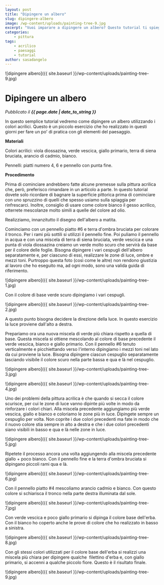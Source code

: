 ```yaml
---
layout: post
title: "Dipingere un albero"
slug: dipingere-albero
image: /wp-content/uploads/painting-tree-9.jpg
excerpt: "Vuoi imparare a dipingere un albero? Questo tutorial ti spiega, passo dopo passo, come dipingere un albero con i colori acrilici."
categories:
    - pittura
tags:
    - acrilico
    - paesaggi
    - tutorial
author: sasadangelo
---
```


![dipingere albero]({{ site.baseurl }}/wp-content/uploads/painting-tree-9.jpg)

# Dipingere un albero
_Pubblicato il **{{ page.date | date_to_string }}**_

In questo semplice tutorial vedremo come dipingere un albero utilizzando i colori acrilici. Questo è un piccolo esercizio che ho realizzato in questi giorni per fare un po' di pratica con gli elementi del paesaggio.

**Materiali**

Colori acrilici: viola diossazina, verde vescica, giallo primario, terra di siena bruciata, arancio di cadmio, bianco.

Pennelli: piatti numero 4, 6 e pennello con punta fine.

**Procedimento**

Prima di cominciare andrebbero fatte alcune premesse sulla pittura acrilica che, però, preferisco rimandare in un articolo a parte. In questo tutorial dovete solo ricordare di bagnare la superficie pittorica prima di cominciare con uno spruzzino di quelli che spesso usiamo sulla spiaggia per rinfrescarci. Inoltre, consiglio di usare come colore bianco il gesso acrilico, otterrete mescolanze molto simili a quelle del colore ad olio.

Realizziamo, innanzitutto il disegno dell'albero a matita.

Cominciamo con un pennello piatto #6 e terra d'ombra bruciata per colorare il tronco. Per i rami più sottili si utilizzi il pennello fine. Poi puliamo il pennello in acqua e con una miscela di terra di siena bruciata, verde vescica e una punta di viola diossazina creiamo un verde molto scuro che servirà da base per il colore delle foglie. Bisogna dipingere i vari cespugli dell'albero separatamente e, per ciascuno di essi, realizzare le zone di luce, ombre e mezzi toni. Purtroppo questa foto (così come le altre) non rendono giustizia al lavoro che ho eseguito ma, ad ogni modo, sono una valida guida di riferimento.

![dipingere albero]({{ site.baseurl }}/wp-content/uploads/painting-tree-1.jpg)

Con il colore di base verde scuro dipingiamo i vari cespugli.

![dipingere albero]({{ site.baseurl }}/wp-content/uploads/painting-tree-2.jpg)

A questo punto bisogna decidere la direzione della luce. In questo esercizio la luce proviene dall'alto a destra.

Prepariamo ora una nuova miscela di verde più chiara rispetto a quella di base. Questa miscela si ottiene mescolando al colore di base precedente il verde vescica, bianco e giallo primario. Con il pennello #6 tenuto verticalmente e picchiettando verso l'interno dipingiamo i mezzi toni nel lato da cui proviene la luce. Bisogna dipingere ciascun cespuglio separatamente lasciando visibile il colore scuro nella parte bassa e qua e là nel cespuglio.

![dipingere albero]({{ site.baseurl }}/wp-content/uploads/painting-tree-3.jpg)

![dipingere albero]({{ site.baseurl }}/wp-content/uploads/painting-tree-4.jpg)

Uno dei problemi della pittura acrilica è che quando si secca il colore scurisce, per cui le zone di luce vanno dipinte più volte in modo da rinforzare i colori chiari. Alla miscela precedente aggiungiamo più verde vescica, giallo e bianco e coloriamo le zone più in luce. Dipingete sempre un cespuglio per volta. Non coprite i due colori precedenti ma fate in modo che il nuovo colore stia sempre in alto a destra e che i due colori precedenti siano visibili in basso e qua e là nelle zone in luce.

![dipingere albero]({{ site.baseurl }}/wp-content/uploads/painting-tree-5.jpg)

Ripetete il processo ancora una volta aggiungendo alla miscela precedente giallo + poco bianco. Con il pennello fine e la terra d'ombra bruciata si dipingano piccoli rami qua e là.

![dipingere albero]({{ site.baseurl }}/wp-content/uploads/painting-tree-6.jpg)

Con il pennello piatto #4 mescoliamo arancio cadmio e bianco. Con questo colore si schiarisca il tronco nella parte destra illuminata dal sole.

![dipingere albero]({{ site.baseurl }}/wp-content/uploads/painting-tree-7.jpg)

Con verde vescica e poco giallo primario si dipinga il colore base dell'erba. Con il bianco ho coperto anche le prove di colore che ho realizzato in basso a sinistra.

![dipingere albero]({{ site.baseurl }}/wp-content/uploads/painting-tree-8.jpg)

Con gli stessi colori utilizzati per il colore base dell'erba si realizzi una miscela più chiara per dipingere qualche  filettino d'erba e, con giallo primario, si accenni a qualche piccolo fiore. Questo è il risultato finale.

![dipingere albero]({{ site.baseurl }}/wp-content/uploads/painting-tree-9.jpg)
